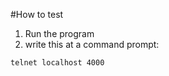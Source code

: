 #How to test
1. Run the program
2. write this at a command prompt:

```bash
telnet localhost 4000
```

